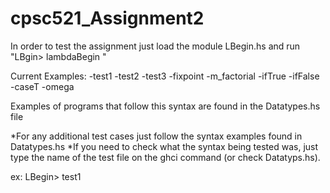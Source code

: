 
# cpsc521_Assignment2

In order to test the assignment just load the module LBegin.hs and run 
"LBgin> lambdaBegin <nameofTestcase>"

Current Examples:
-test1
-test2
-test3
-fixpoint
-m_factorial
-ifTrue
-ifFalse
-caseT
-omega

Examples of programs that follow this syntax are found in the Datatypes.hs file

*For any additional test cases just follow the syntax examples found in Datatypes.hs
*If you need to check what the syntax being tested was, just type the name of the test file
on the ghci command (or check Datatyps.hs).

ex: LBegin> test1



